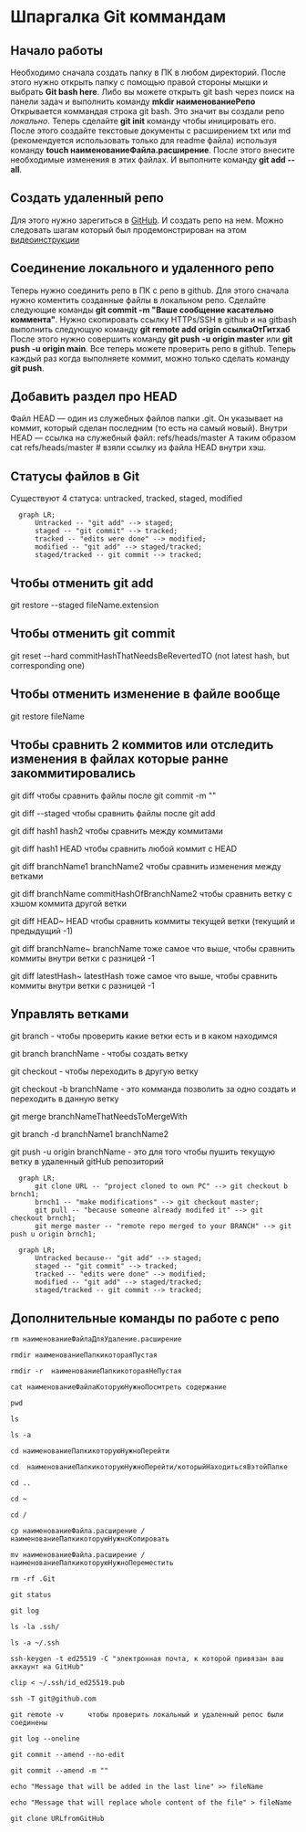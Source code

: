 # Шпаргалка Git коммандам

## Начало работы
Необходимо сначала создать папку в ПК в любом директорий. После этого нужно открыть папку с помощью правой стороны мышки и выбрать **Git bash here**. Либо вы можете открыть git bash через поиск на панели задач и выполнить команду **mkdir наименованиеРепо**
Открывается коммандая строка git bash. Это значит вы создали репо _локально_. Теперь сделайте **git init** команду чтобы иницировать его. После этого
создайте текстовые документы с расширением txt или md (рекомендуется использовать только для readme файла) используя команду **touch наименованиеФайла.расширение**. После этого внесите необходимые изменения в этих файлах.
И выполните команду **git add --all**. 


## Создать удаленный репо

Для этого нужно зарегиться в [GitHub](www.github.com). И создать репо на нем. Можно следовать шагам который был продемонстрирован на этом [видеоинструкции](https://www.youtube.com/watch?v=u-_uGO95xco)

## Соединение локального и удаленного репо
Теперь нужно соединить репо в ПК с репо в github. Для этого сначала нужно коментить созданные файлы в локальном репо. Сделайте следующие команды **git commit -m "Ваше сообщение касательно коммента"**.
Нужно скопировать ссылку HTTPs/SSH в github и на gitbash выполнить следующую команду **git remote add origin ссылкаОтГитхаб**  После этого нужно совершить команду **git push -u origin master** или **git push -u origin main**. Все теперь можете проверить репо в github. Теперь каждый раз когда выполняете коммит, можно только сделать команду **git push**.

## Добавить раздел про HEAD
Файл HEAD — один из служебных файлов папки .git. Он указывает на коммит, который сделан последним (то есть на самый новый). Внутри HEAD — ссылка на служебный файл: refs/heads/master
А таким образом cat refs/heads/master # взяли ссылку из файла HEAD внутри хэш.

## Статусы файлов в Git
Существуют 4 статуса: untracked, tracked, staged, modified

```mermaid
  graph LR;
      Untracked -- "git add" --> staged;
      staged -- "git commit" --> tracked;
	  tracked -- "edits were done" --> modified;
	  modified -- "git add" --> staged/tracked;
	  staged/tracked -- git commit --> tracked;
```

## Чтобы отменить git add
git restore --staged fileName.extension    

## Чтобы отменить git commit
git reset --hard commitHashThatNeedsBeRevertedTO (not latest hash, but corresponding one)

## Чтобы отменить изменение в файле вообще 
git restore fileName

## Чтобы сравнить 2 коммитов или отследить изменения в файлах которые ранне закоммитировались
git diff           чтобы сравнить файлы после git commit -m ""

git diff --staged  чтобы сравнить файлы после git add

git diff hash1 hash2  чтобы сравнить между коммитами 

git diff hash1 HEAD   чтобы сравнить любой коммит с HEAD

git diff branchName1 branchName2     чтобы сравнить изменения между ветками

git diff branchName commitHashOfBranchName2     чтобы сравнить ветку с хэшом коммита другой ветки

git diff HEAD~ HEAD чтобы сравнить коммиты текущей ветки (текущий и предыдущий -1)

git diff branchName~ branchName   тоже самое что выше, чтобы сравнить коммиты внутри ветки с разницей -1

git diff latestHash~ latestHash тоже самое что выше, чтобы сравнить коммиты внутри ветки с разницей -1


## Управлять ветками
git branch  - чтобы проверить какие ветки есть и в каком находимся

git branch branchName - чтобы создать ветку

git checkout - чтобы переходить в другую ветку

git checkout -b branchName  - это комманда позволить за одно создать и переходить в данную ветку

git merge branchNameThatNeedsToMergeWith

git branch -d branchName1 branchName2

git push -u origin branchName - это для того чтобы пушить текущую ветку в удаленный gitHub репозиторий


```mermaid
  graph LR;
      git clone URL -- "project cloned to own PC" --> git checkout b brnch1;
      brnch1 -- "make modifications" --> git checkout master;
	  git pull -- "because someone already modifed it" --> git checkout brnch1;
	  git merge master -- "remote repo merged to your BRANCH" --> git push u origin brnch1;
```

```mermaid
  graph LR;
      Untracked because-- "git add" --> staged;
      staged -- "git commit" --> tracked;
	  tracked -- "edits were done" --> modified;
	  modified -- "git add" --> staged/tracked;
	  staged/tracked -- git commit --> tracked;
```

## Дополнительные команды по работе с репо

```
rm наименованиеФайлаДляУдаление.расширение

rmdir наименованиеПапкикотораяПустая

rmdir -r  наименованиеПапкикотораяНеПустая

cat наименованиеФайлаКоторуюНужноПосмтреть содержание

pwd

ls

ls -a

cd наименованиеПапкикоторуюНужноПерейти 

cd  наименованиеПапкикоторуюНужноПерейти/которыйНаходитьсяВэтойПапке

cd ..

cd ~

cd /

cp наименованиеФайла.расширение /наименованиеПапкикоторуюНужноКопировать

mv наименованиеФайла.расширение /наименованиеПапкикоторуюНужноПереместить

rm -rf .Git

git status 

git log

ls -la .ssh/

ls -a ~/.ssh 

ssh-keygen -t ed25519 -C "электронная почта, к которой привязан ваш аккаунт на GitHub"

clip < ~/.ssh/id_ed25519.pub 

ssh -T git@github.com

git remote -v      чтобы проверить локальный и удаленный репос были соединены

git log --oneline

git commit --amend --no-edit

git commit --amend -m ""

echo "Message that will be added in the last line" >> fileName

echo "Message that will replace whole content of the file" > fileName

git clone URLfromGitHub

```


